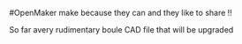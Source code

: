 #OpenMaker make because they can and they like to share !!


So far avery rudimentary boule CAD file that will be upgraded
